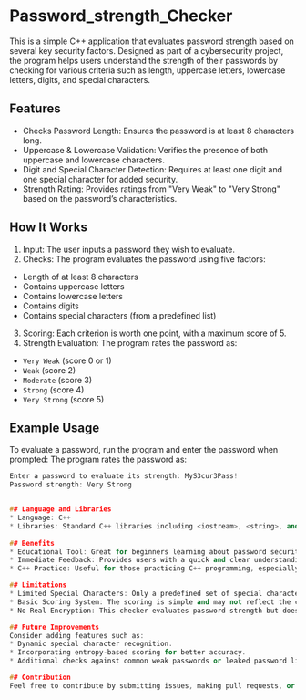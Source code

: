 # Password_strength_Checker
This is a simple C++ application that evaluates password strength based on several key security factors. Designed as part of a cybersecurity project, the program helps users understand the strength of their passwords by checking for various criteria such as length, uppercase letters, lowercase letters, digits, and special characters.

## Features
* Checks Password Length: Ensures the password is at least 8 characters long.
* Uppercase & Lowercase Validation: Verifies the presence of both uppercase and lowercase characters.
* Digit and Special Character Detection: Requires at least one digit and one special character for added security.
* Strength Rating: Provides ratings from "Very Weak" to "Very Strong" based on the password’s characteristics.

## How It Works
1. Input: The user inputs a password they wish to evaluate.
2. Checks: The program evaluates the password using five factors:
  * Length of at least 8 characters
* Contains uppercase letters
* Contains lowercase letters
* Contains digits
* Contains special characters (from a predefined list)
3. Scoring: Each criterion is worth one point, with a maximum score of 5.
4. Strength Evaluation: The program rates the password as:
- `Very Weak` (score 0 or 1)
- `Weak` (score 2)
- `Moderate` (score 3)
- `Strong` (score 4)
- `Very Strong` (score 5)
## Example Usage
To evaluate a password, run the program and enter the password when prompted:
The program rates the password as:

```cpp
Enter a password to evaluate its strength: MyS3cur3Pass!
Password strength: Very Strong


## Language and Libraries
* Language: C++
* Libraries: Standard C++ libraries including <iostream>, <string>, and <cctype> for character checking functions.
  
## Benefits
* Educational Tool: Great for beginners learning about password security principles.
* Immediate Feedback: Provides users with a quick and clear understanding of how strong their passwords are.
* C++ Practice: Useful for those practicing C++ programming, especially with strings and conditional logic.

## Limitations
* Limited Special Characters: Only a predefined set of special characters is accepted.
* Basic Scoring System: The scoring is simple and may not reflect the complexity or randomness of a truly strong password.
* No Real Encryption: This checker evaluates password strength but does not hash or secure passwords, making it unsuitable for production use.

## Future Improvements
Consider adding features such as:
* Dynamic special character recognition.
* Incorporating entropy-based scoring for better accuracy.
* Additional checks against common weak passwords or leaked password lists.

## Contribution
Feel free to contribute by submitting issues, making pull requests, or suggesting enhancements.

